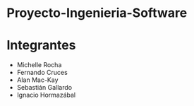 # Proyecto-Ingenieria-Software

# Integrantes
- Michelle Rocha
- Fernando Cruces
- Alan Mac-Kay
- Sebastián Gallardo
- Ignacio Hormazábal
